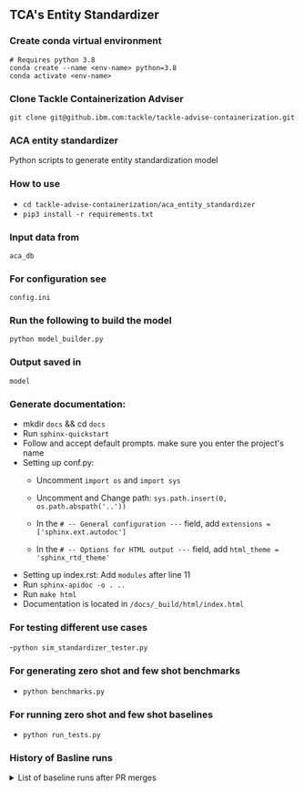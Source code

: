 ## TCA's Entity Standardizer


### Create conda virtual environment
	# Requires python 3.8
	conda create --name <env-name> python=3.8
	conda activate <env-name>
### Clone Tackle Containerization Adviser 
	git clone git@github.ibm.com:tackle/tackle-advise-containerization.git

### ACA entity standardizer

Python scripts to generate entity standardization model

### How to use

- ``cd tackle-advise-containerization/aca_entity_standardizer``
- ``pip3 install -r requirements.txt``


### Input data from
 ``aca_db`` 
 
### For configuration see 
 ``config.ini``
### Run the following to build the model
 ``python model_builder.py``
### Output saved in 
  ``model``

### Generate documentation:
- mkdir  ``docs`` && cd  ``docs``
- Run  ``sphinx-quickstart ``
- Follow  and accept default prompts. make sure you enter the project's name
- Setting up conf.py:
	* Uncomment ``import os`` and  ``import sys``
	* Uncomment and Change path: ``sys.path.insert(0, os.path.abspath('..'))``
    
    * In the ``# -- General configuration ---`` field, add ``extensions = ['sphinx.ext.autodoc']``
    
    * In the ``# -- Options for HTML output ---`` field,  add ``html_theme = 'sphinx_rtd_theme'``
 - Setting up index.rst:
 	Add ``modules``  after line 11
- Run  ``sphinx-apidoc -o . ..``
- Run  ``make html``
- Documentation is located in ``/docs/_build/html/index.html``

### For testing different use cases
-``python sim_standardizer_tester.py``

### For generating zero shot and few shot benchmarks
- ``python benchmarks.py``

### For running zero shot and few shot baselines
- ``python run_tests.py``

### History of Basline runs
<details>
  <summary>List of baseline runs after PR merges</summary>
  
  ### 2021-10-19 [changes](https://github.com/mihirc-github/tackle-container-advisor/commit/0b0a7db888bc6c955b7a2061285ad8f8e2281f64)
  1. Entities: 447 entities have qids.
  2. Mentions: 6285 collected, 163 no external link, 384 no qid, 0 empty, 634 duplicates, 629 conflicts.
  3. Samples:  4110 train, 2175 test.
  <p>	
	<table>
    <thead>
    <tr><th>Method</th><th>top-1</th><th>top-3</th><th>top-5</th><th>top-10</th><th>top-inf(count)</th></tr>
    </thead>
    <tbody>
    <tr><td>WD api</td><td>0.39</td><td>0.53</td><td>0.59</td><td>0.61</td><td>0.68 (1470)</td></tr>	     
    <tr><td>TFIDF</td><td>0.00</td><td>0.00</td><td>0.00</td><td>0.00</td><td>0.00 (1)</td></tr>	     
    </tbody>
    </table>
  </p>	
</details>
  


	
